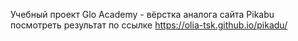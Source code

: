 Учебный проект Glo Academy - вёрстка аналога сайта Pikabu
посмотреть результат по ссылке https://olia-tsk.github.io/pikadu/
